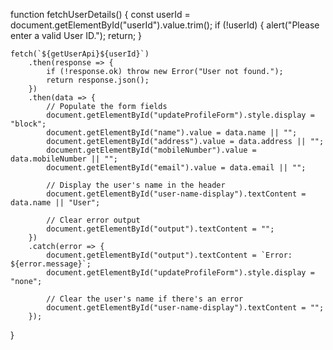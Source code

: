 function fetchUserDetails() {
    const userId = document.getElementById("userId").value.trim();
    if (!userId) {
        alert("Please enter a valid User ID.");
        return;
    }

    fetch(`${getUserApi}${userId}`)
        .then(response => {
            if (!response.ok) throw new Error("User not found.");
            return response.json();
        })
        .then(data => {
            // Populate the form fields
            document.getElementById("updateProfileForm").style.display = "block";
            document.getElementById("name").value = data.name || "";
            document.getElementById("address").value = data.address || "";
            document.getElementById("mobileNumber").value = data.mobileNumber || "";
            document.getElementById("email").value = data.email || "";

            // Display the user's name in the header
            document.getElementById("user-name-display").textContent = data.name || "User";

            // Clear error output
            document.getElementById("output").textContent = "";
        })
        .catch(error => {
            document.getElementById("output").textContent = `Error: ${error.message}`;
            document.getElementById("updateProfileForm").style.display = "none";

            // Clear the user's name if there's an error
            document.getElementById("user-name-display").textContent = "";
        });
}
